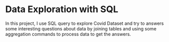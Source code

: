 
# Data Exploration with SQL

In this project, I use SQL query to explore Covid Dataset and try to answers some interesting questions about data by joining tables and using some aggregation commands to process data to get the answers. 


